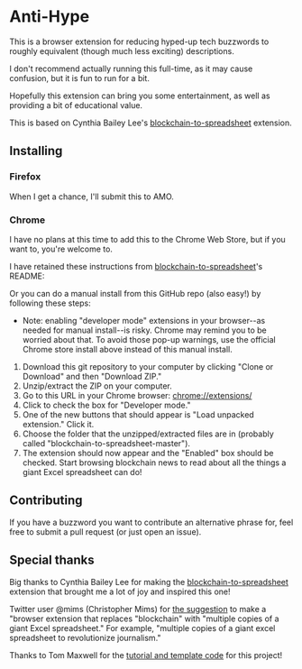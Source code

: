 # Anti-Hype

This is a browser extension for reducing hyped-up tech buzzwords to roughly equivalent (though much less exciting) descriptions.

I don't recommend actually running this full-time, as it may cause confusion, but it is fun to run for a bit.

Hopefully this extension can bring you some entertainment, as well as providing a bit of educational value.

This is based on Cynthia Bailey Lee's [blockchain-to-spreadsheet](https://github.com/cynthiablee/blockchain-to-spreadsheet) extension.

## Installing

### Firefox

When I get a chance, I'll submit this to AMO.

### Chrome

I have no plans at this time to add this to the Chrome Web Store, but if you want to, you're welcome to.

I have retained these instructions from [blockchain-to-spreadsheet](https://github.com/cynthiablee/blockchain-to-spreadsheet)'s README:

Or you can do a manual install from this GitHub repo (also easy!) by following these steps:

* Note: enabling "developer mode" extensions in your browser--as needed for manual install--is risky. Chrome may remind you to be worried about that. To avoid those pop-up warnings, use the official Chrome store install above instead of this manual install.

1. Download this git repository to your computer by clicking "Clone or Download" and then "Download ZIP." 
2. Unzip/extract the ZIP on your computer.
3. Go to this URL in your Chrome browser: [chrome://extensions/](chrome://extensions/)
4. Click to check the box for "Developer mode."
5. One of the new buttons that should appear is "Load unpacked extension." Click it. 
6. Choose the folder that the unzipped/extracted files are in (probably called "blockchain-to-spreadsheet-master").
7. The extension should now appear and the "Enabled" box should be checked. Start browsing blockchain news to read about all the things a giant Excel spreadsheet can do!

## Contributing

If you have a buzzword you want to contribute an alternative phrase for, feel free to submit a pull request (or just open an issue).

## Special thanks

Big thanks to Cynthia Bailey Lee for making the [blockchain-to-spreadsheet](https://github.com/cynthiablee/blockchain-to-spreadsheet) extension that brought me a lot of joy and inspired this one!

Twitter user @mims (Christopher Mims) for [the suggestion](https://twitter.com/mims/status/968967786130300928) to make a "browser extension that replaces "blockchain" with "multiple copies of a giant Excel spreadsheet." For example, "multiple copies of a giant excel spreadsheet to revolutionize journalism." 

Thanks to Tom Maxwell for the [tutorial and template code](https://9to5google.com/2015/06/14/how-to-make-a-chrome-extensions/) for this project!
